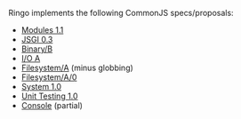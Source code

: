Ringo implements the following CommonJS specs/proposals:

 * [Modules 1.1](http://wiki.commonjs.org/wiki/Modules)
 * [JSGI 0.3](http://wiki.commonjs.org/wiki/JSGI)
 * [Binary/B](http://wiki.commonjs.org/wiki/Binary)
 * [I/O A](http://wiki.commonjs.org/wiki/IO)
 * [Filesystem/A](http://wiki.commonjs.org/wiki/Filesystem/A) (minus globbing)
 * [Filesystem/A/0](http://wiki.commonjs.org/wiki/Filesystem/A/0)
 * [System 1.0](http://wiki.commonjs.org/wiki/System)
 * [Unit Testing 1.0](http://wiki.commonjs.org/wiki/Unit_Testing/1.0)
 * [Console](http://wiki.commonjs.org/wiki/Console) (partial)
